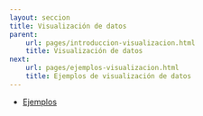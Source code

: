 ```yaml
---
layout: seccion
title: Visualización de datos
parent:
    url: pages/introduccion-visualizacion.html
    title: Visualización de datos
next:
    url: pages/ejemplos-visualizacion.html
    title: Ejemplos de visualización de datos
---
```


- [Ejemplos]({{site.baseurl}}/ejemplos-visualizacion.html)


